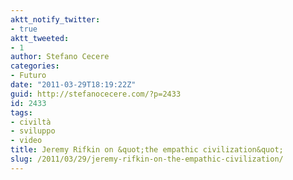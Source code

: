 ```yaml
---
aktt_notify_twitter:
- true
aktt_tweeted:
- 1
author: Stefano Cecere
categories:
- Futuro
date: "2011-03-29T18:19:22Z"
guid: http://stefanocecere.com/?p=2433
id: 2433
tags:
- civiltà
- sviluppo
- video
title: Jeremy Rifkin on &quot;the empathic civilization&quot;
slug: /2011/03/29/jeremy-rifkin-on-the-empathic-civilization/
---
```


